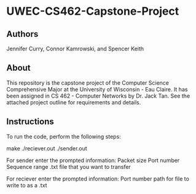 # UWEC-CS462-Capstone-Project

## Authors
Jennifer Curry, Connor Kamrowski, and Spencer Keith

## About
This repository is the capstone project of the Computer Science Comprehensive Major at the University of Wisconsin - Eau Claire. It has been assigned in CS 462 - Computer Networks by Dr. Jack Tan. See the attached project outline for requirements and details.

## Instructions
To run the code, perform the following steps:

make
./reciever.out
./sender.out

For sender enter the prompted information:
Packet size
Port number
Sequence range
.txt file that you want to transfer

For reciever enter the prompted information:
Port number
path for file to write to as a .txt
